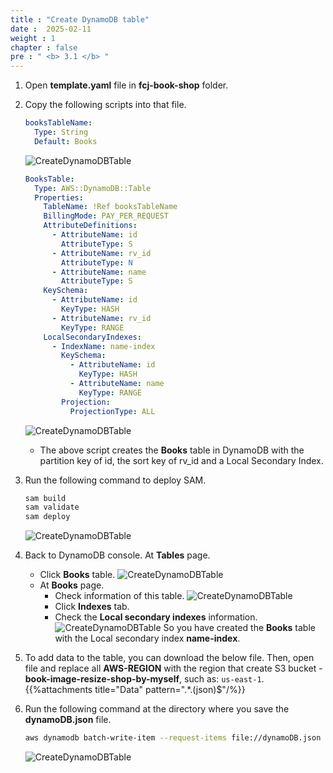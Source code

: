 ```yaml
---
title : "Create DynamoDB table"
date :  2025-02-11
weight : 1
chapter : false
pre : " <b> 3.1 </b> "
---
```

1. Open **template.yaml** file in **fcj-book-shop** folder.

2. Copy the following scripts into that file.

    ```yml
    booksTableName:
      Type: String
      Default: Books
    ```

    ![CreateDynamoDBTable](/images/temp/1/26.png?width=90pc)

    ```yml
    BooksTable:
      Type: AWS::DynamoDB::Table
      Properties:
        TableName: !Ref booksTableName
        BillingMode: PAY_PER_REQUEST
        AttributeDefinitions:
          - AttributeName: id
            AttributeType: S
          - AttributeName: rv_id
            AttributeType: N
          - AttributeName: name
            AttributeType: S
        KeySchema:
          - AttributeName: id
            KeyType: HASH
          - AttributeName: rv_id
            KeyType: RANGE
        LocalSecondaryIndexes:
          - IndexName: name-index
            KeySchema:
              - AttributeName: id
                KeyType: HASH
              - AttributeName: name
                KeyType: RANGE
            Projection:
              ProjectionType: ALL
    ```

    ![CreateDynamoDBTable](/images/temp/1/27.png?width=90pc)
    - The above script creates the **Books** table in DynamoDB with the partition key of id, the sort key of rv_id and a Local Secondary Index.

3. Run the following command to deploy SAM.

    ```bash
    sam build
    sam validate
    sam deploy
    ```

    ![CreateDynamoDBTable](/images/temp/1/28.png?width=90pc)

4. Back to DynamoDB console. At **Tables** page.
    - Click **Books** table.
    ![CreateDynamoDBTable](/images/temp/1/29.png?width=90pc)
    - At **Books** page.
      - Check information of this table.
      ![CreateDynamoDBTable](/images/temp/1/30.png?width=90pc)
      - Click **Indexes** tab.
      - Check the **Local secondary indexes** information.
      ![CreateDynamoDBTable](/images/temp/1/31.png?width=90pc)
      So you have created the **Books** table with the Local secondary index **name-index**.

5. To add data to the table, you can download the below file. Then, open file and replace all **AWS-REGION** with the region that create S3 bucket - **book-image-resize-shop-by-myself**, such as: `us-east-1`.
    {{%attachments title="Data" pattern=".*\.(json)$"/%}}

6. Run the following command at the directory where you save the **dynamoDB.json** file.

    ```bash
    aws dynamodb batch-write-item --request-items file://dynamoDB.json
    ```

    ![CreateDynamoDBTable](/images/temp/1/32.png?width=90pc)
